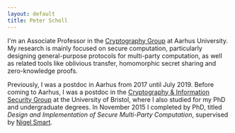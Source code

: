 ```yaml
---
layout: default
title: Peter Scholl
---
```


I'm an Associate Professor in the [Cryptography Group](http://users-cs.au.dk/orlandi/cryptogroup/) at Aarhus University.
My research is mainly focused on secure computation, particularly designing general-purpose protocols for multi-party computation, as well as related tools like oblivious transfer, homomorphic secret sharing and zero-knowledge proofs.

Previously, I was a postdoc in Aarhus from 2017 until July 2019. Before coming to Aarhus, I was a postdoc in the [Cryptography & Information Security Group](http://www.bris.ac.uk/engineering/research/cryptography/) at the University of Bristol, where I also studied for my PhD and undergraduate degrees.
In November 2015 I completed by PhD, titled *Design and Implementation of Secure Multi-Party Computation*, supervised by [Nigel Smart](https://homes.esat.kuleuven.be/~nsmart/).

